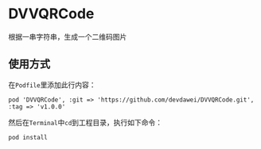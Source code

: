 

DVVQRCode
=========
根据一串字符串，生成一个二维码图片

使用方式
-------
在`Podfile`里添加此行内容：
```
pod 'DVVQRCode', :git => 'https://github.com/devdawei/DVVQRCode.git', :tag => 'v1.0.0'
```

然后在`Terminal`中`cd`到工程目录，执行如下命令：
```
pod install
```
